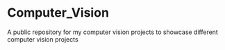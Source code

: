 # Computer_Vision
A public repository for my computer vision projects to showcase different computer vision projects
